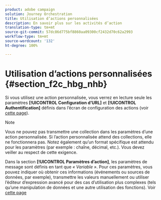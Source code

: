 ```yaml
---
product: adobe campaign
solution: Journey Orchestration
title: Utilisation d’actions personnalisées
description: En savoir plus sur les activités d’action
translation-type: tm+mt
source-git-commit: 57dc86d775bf8860aa09300cf2432d70c62a2993
workflow-type: tm+mt
source-wordcount: '132'
ht-degree: 100%

---
```



# Utilisation d’actions personnalisées {#section_f2c_hbg_nhb}

Si vous utilisez une action personnalisée, vous verrez en lecture seule les paramètres **[!UICONTROL Configuration d’URL]** et **[!UICONTROL Authentification]** définis dans l’écran de configuration des actions (voir [cette page](../action/about-custom-action-configuration.md)).

>[!NOTE]
>
>Vous ne pouvez pas transmettre une collection dans les paramètres d’une action personnalisée. Si l’action personnalisée attend des collections, elle ne fonctionnera pas. Notez également qu’un format spécifique est attendu pour les paramètres (par exemple : chaîne, décimal, etc.). Vous devez veiller au respect de cette exigence.

Dans la section **[!UICONTROL Paramètres d’action]**, les paramètres de message sont définis en tant que _« Variable »_. Pour ces paramètres, vous pouvez indiquer où obtenir ces informations (événements ou sources de données, par exemple), transmettre les valeurs manuellement ou utiliser l’éditeur d’expression avancé pour des cas d’utilisation plus complexes (tels qu’une manipulation de données et une autre utilisation des fonctions). Voir [cette page](../expression/expressionadvanced.md)
